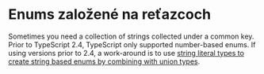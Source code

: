# Enums založené na reťazcoch

Sometimes you need a collection of strings collected under a common key. Prior to TypeScript 2.4, TypeScript only supported number-based enums. If using versions prior to 2.4, a work-around is to use [string literal types to create string based enums by combining with union types](../type-system/literal-types.md).

